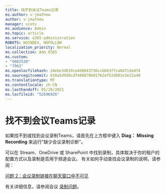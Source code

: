 ```yaml
---
title: 找不到会议Teams记录
ms.author: v-jmathew
author: v-jmathew
manager: scotv
ms.audience: Admin
ms.topic: article
ms.service: o365-administration
ROBOTS: NOINDEX, NOFOLLOW
localization_priority: Normal
ms.collection: Adm_O365
ms.custom:
- "9002530"
- "7963"
ms.openlocfilehash: 24ebe3d619ce4d0043736ccbb63f7ca8d71ded74
ms.sourcegitcommit: 610a5d950cdf488870601762ef52d881e3e22a48
ms.translationtype: MT
ms.contentlocale: zh-CN
ms.lasthandoff: 05/28/2021
ms.locfileid: "52696926"
---
```

# <a name="cant-find-the-teams-meeting-recording"></a>找不到会议Teams记录

如果找不到或找到会议录制Teams，请首先在上方框中键入 **Diag： Missing Recording** 来运行"缺少会议录制诊断"。 

可以在 Stream、OneDrive 或 SharePoint 中找到录制，具体取决于你的租户的配置方式以及录制是否用于频道会议。 有关如何手动查找会议录制的说明，请参阅： 

[问题 2：会议录制链接在聊天窗口中不可见](/microsoftteams/troubleshoot/meetings/troubleshoot-meeting-recording-issues#issue-2-the-meeting-recording-link-isnt-visible-in-a-chat-window)

有关详细信息，请参阅会议 [录制问题](/microsoftteams/troubleshoot/meetings/troubleshoot-meeting-recording-issues)。

